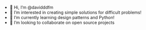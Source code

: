 - 👋 Hi, I’m @davidddfm
- 👀 I’m interested in creating simple solutions for difficult problems!
- 🌱 I’m currently learning design patterns and Python!
- 💞️ I’m looking to collaborate on open source projects
